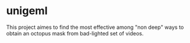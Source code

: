 # unigeml
This project aimes to find the most effective among "non deep" ways to obtain an octopus mask from bad-lighted set of videos.
